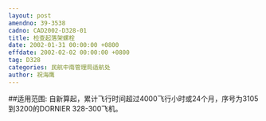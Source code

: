 ```yaml
---
layout: post
amendno: 39-3538
cadno: CAD2002-D328-01
title: 检查起落架螺栓
date: 2002-01-31 00:00:00 +0800
effdate: 2002-02-02 00:00:00 +0800
tag: D328
categories: 民航中南管理局适航处
author: 祝海鹰
---
```


##适用范围:
自新算起，累计飞行时间超过4000飞行小时或24个月，序号为3105到3200的DORNIER 328-300飞机。

